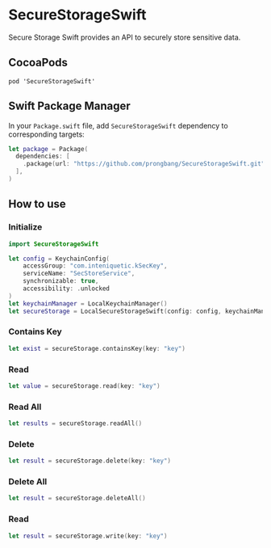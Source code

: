 # SecureStorageSwift

Secure Storage Swift provides an API to securely store sensitive data.

## CocoaPods

```shell
pod 'SecureStorageSwift'
```

## Swift Package Manager

In your `Package.swift` file, add `SecureStorageSwift` dependency to corresponding targets:

```swift
let package = Package(
  dependencies: [
    .package(url: "https://github.com/prongbang/SecureStorageSwift.git", from: "1.0.0"),
  ],
)
```

## How to use

### Initialize

```swift
import SecureStorageSwift

let config = KeychainConfig(
    accessGroup: "com.inteniquetic.kSecKey",
    serviceName: "SecStoreService",
    synchronizable: true,
    accessibility: .unlocked
)
let keychainManager = LocalKeychainManager()
let secureStorage = LocalSecureStorageSwift(config: config, keychainManager: keychainManager)
```

### Contains Key

```swift
let exist = secureStorage.containsKey(key: "key")
```


### Read

```swift
let value = secureStorage.read(key: "key")
```


### Read All

```swift
let results = secureStorage.readAll()
```


### Delete

```swift
let result = secureStorage.delete(key: "key")
```


### Delete All

```swift
let result = secureStorage.deleteAll()
```


### Read

```swift
let result = secureStorage.write(key: "key")
```
